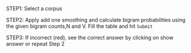 STEP1: Select a corpus

STEP2: Apply add one smoothing and calculate bigram probabilities using the given bigram counts,N and V. Fill the table and hit `Submit`

STEP3: If incorrect (red), see the correct answer by clicking on show answer or repeat Step 2
